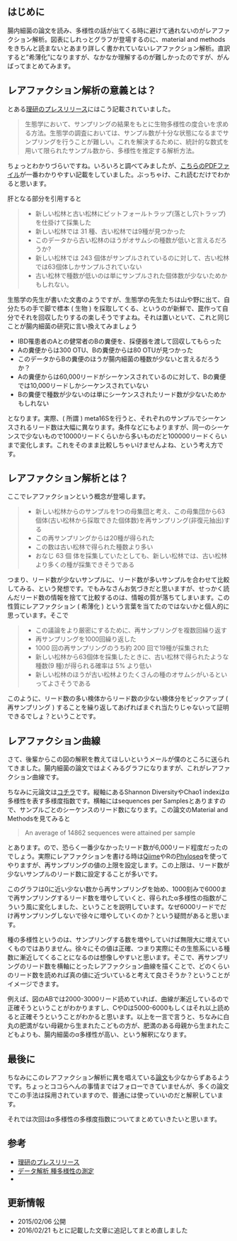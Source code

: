 ## はじめに
腸内細菌の論文を読み、多様性の話が出てくる時に避けて通れないのがレアファクション解析。図表にしれっとグラフが登場するのに、material and methodsをきちんと読まないとあまり詳しく書かれていないレアファクション解析。直訳すると”希薄化”になりますが、なかなか理解するのが難しかったのですが、がんばってまとめてみます。


## レアファクション解析の意義とは？
とある[理研のプレスリリース](http://www.riken.jp/pr/press/2012/20121213_2/#note3)にはこう記載されていました。

> 生態学において、サンプリングの結果をもとに生物多様性の度合いを求める方法。生態学の調査においては、サンプル数が十分な状態になるまでサンプリングを行うことが難しい。これを解決するために、統計的な数式を用いて限られたサンプル数から、多様性を推定する解析方法。

ちょっとわかりづらいですね。いろいろと調べてみましたが、[こちらのPDFファイル](http://www.lab2.toho-u.ac.jp/sci/bio/theoeco/wiki/index.php?plugin=attach&pcmd=open&file=jissyusyo_DA.pdf&refer=2013%CC%EE%B3%B0%C0%B8%C2%D6%B3%D8%BC%C2%BD%ACI)が一番わかりやすい記載をしていました。ぶっちゃけ、これ読むだけでわかると思います。  

肝となる部分を引用すると

> * 新しい松林と古い松林にピットフォールトラップ(落とし穴トラップ)を仕掛けて採集した
> * 新しい松林では 31 種、古い松林では9種が見つかった
> * このデータから古い松林のほうがオサムシの種数が低いと言えるだろうか?  
> * 新しい松林では 243 個体がサンプルされているのに対して、古い松林では63個体しかサンプルされていない
> * 古い松林で種数が低いのは単にサンプルされた個体数が少ないためかもしれない。

生態学の先生が書いた文書のようですが、生態学の先生たちは山や野に出て、自分たちの手で脚で標本 ( 生物 ) を採取してくる、というのが新鮮で、罠作って自分でそれを回収したりするの楽しそうですよね。それは置いといて、これと同じことが腸内細菌の研究に言い換えてみましょう

* IBD罹患者のAとの健常者のBの糞便を、採便器を渡して回収してもらった
* Aの糞便からは300 OTU、Bの糞便からは80 OTUが見つかった
* このデータからBの糞便のほうが腸内細菌の種数が少ないと言えるだろうか？
* Aの糞便からは60,000リードがシーケンスされているのに対して、Bの糞便では10,000リードしかシーケンスされていない
* Bの糞便で種数が少ないのは単にシーケンスされたリード数が少ないためかもしれない

となります。実際、( 所謂 ) meta16Sを行うと、それぞれのサンプルでシーケンスされるリード数は大幅に異なります。条件などにもよりますが、同一のシーケンスで少ないもので10000リードくらいから多いものだと100000リードくらいまで変化します。これをそのまま比較しちゃいけませんよね、という考え方です。

## レアファクション解析とは？

ここでレアファクションという概念が登場します。

> * 新しい松林からのサンプルを1つの母集団と考え、この母集団から63個体(古い松林から採取できた個体数)を再サンプリング(非復元抽出)する
> * この再サンプリングからは20種が得られた
> * この数は古い松林で得られた種数より多い
> * おなじ 63 個 体を採集していたとしても、新しい松林では、古い松林より多くの種が採集できそうである

つまり、リード数が少ないサンプルに、リード数が多いサンプルを合わせて比較してみる、という発想です。でもみなさんお気づきだと思いますが、せっかく読んだリード数の情報を捨てて比較するのは、情報の質が落ちてしまいます。この性質にレアファクション ( 希薄化 ) という言葉を当てたのではないかと個人的に思っています。そこで

> * この議論をより厳密にするために、再サンプリングを複数回繰り返す
> * 再サンプリングを1000回繰り返した
> * 1000 回の再サンプリングのうち約 200 回で19種が採集された
> * 新しい松林から63個体を採集したときに、古い松林で得られたような種数(9 種)が得られる確率は 5% より低い
> * 新しい松林のほうが古い松林よりたくさんの種のオサムシがいるといってよさそうである

このように、リード数の多い検体からリード数の少ない検体分をピックアップ ( 再サンプリング ) することを繰り返してあげればまぐれ当たりじゃないって証明できるでしょ？ということです。

## レアファクション曲線
さて、後輩からこの図の解釈を教えてほしいというメールが僕のところに送られてきました。腸内細菌の論文ではよくみるグラフになりますが、これがレアファクション曲線です。


ちなみに元論文は[コチラ](http://journals.plos.org/plosone/article?id=10.1371/journal.pone.0113026)です。縦軸にあるShannon DiversityやChao1 indexはα多様性を表す多様度指数です。横軸にはsequences per Samplesとありますので、サンプルごとのシーケンスのリード数になります。この論文のMaterial and Methodsを見てみると

> An average of 14862 sequences were attained per sample

とあります。ので、恐らく一番少なかったリード数が6,000リード程度だったのでしょう。実際にレアファクションを書ける時は[Qiime](http://qiime.org/scripts/alpha_rarefaction.html)やRの[Phyloseq](https://github.com/joey711/phyloseq/issues/143)を使ってやりますが、再サンプリングの値の上限を設定します。この上限は、リード数が少ないサンプルのリード数に設定することが多いです。  

このグラフは0に近い少ない数から再サンプリングを始め、1000刻みで6000まで再サンプリングするリード数を増やしていくと、得られたα多様性の指数がこういう風に変化しました、ということを説明しています。なぜ6000リードでだけ再サンプリングしないで徐々に増やしていくのか？という疑問があると思います。  

種の多様性というのは、サンプリングする数を増やしていけば無限大に増えていくものではありません。徐々にその値は正確、つまり実際にその生態系にいる種数に漸近してくることになるのは想像しやすいと思います。そこで、再サンプリングのリード数を横軸にとったレアファクション曲線を描くことで、どのくらいのリード数を読めれば真の値に近づいていると考えて良さそうか？ということがイメージできます。

例えば、図のABでは2000-3000リード読めていれば、曲線が漸近しているので正確そうということがわかりますし、CやDは5000-6000もしくはそれ以上読めると正確そうということがわかると思います。以上を一言で言うと、ちなみに白丸の肥満がない母親から生まれたこどもの方が、肥満のある母親から生まれたこどもよりも、腸内細菌のα多様性が高い、という解釈になります。

## 最後に
ちなみにこのレアファクション解析に異を唱えている[論文](http://journals.plos.org/ploscompbiol/article?id=10.1371/journal.pcbi.1003531)も少なからずあるようです。ちょっとココらへんの事情まではフォローできていませんが、多くの論文でこの手法は採用されていますので、普通には使っていいのだと解釈しています。  

それでは次回はα多様性の多様度指数についてまとめていきたいと思います。

## 参考
* [理研のプレスリリース](http://www.riken.jp/pr/press/2012/20121213_2/#note3)
* [データ解析 種多様性の測定](http://www.lab2.toho-u.ac.jp/sci/bio/theoeco/wiki/index.php?plugin=attach&pcmd=open&file=jissyusyo_DA.pdf&refer=2013%CC%EE%B3%B0%C0%B8%C2%D6%B3%D8%BC%C2%BD%ACI)
* 

## 更新情報
* 2015/02/06 公開
* 2016/02/21 もとに記載した文章に追記してまとめ直しました